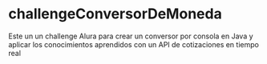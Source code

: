 # challengeConversorDeMoneda
Este un un challenge Alura para crear un conversor por consola en Java y aplicar los conocimientos aprendidos con un API de cotizaciones en tiempo real
